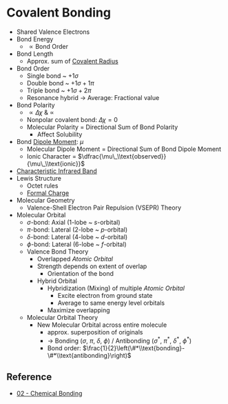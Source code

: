 # Covalent Bonding

* Shared Valence Electrons
* Bond Energy
  * $\propto \text{Bond Order}$
* Bond Length
  * Approx. sum of [Covalent Radius](../../Atomic%20Theory/Property%20of%20Element/Atomic%20Radius.md)
* Bond Order
  * Single bond ~ $+1\sigma$
  * Double bond ~ $+1\sigma+1\pi$
  * Triple bond ~ $+1\sigma+2\pi$
  * Resonance hybrid → Average: Fractional value
* Bond Polarity
  * $\propto \Delta\chi$ & $\propto%\_\\text{ionic}$
  * Nonpolar covalent bond: $\Delta\chi=0$
  * Molecular Polarity = Directional Sum of Bond Polarity
    * Affect Solubility
* Bond [Dipole Moment](https://en.wikipedia.org/wiki/Electric_dipole_moment): $\mu$
  * Molecular Dipole Moment = Directional Sum of Bond Dipole Moment
  * Ionic Character = $\dfrac{\mu\_\\text{observed}}{\mu\_\\text{ionic}}$
* [Characteristic Infrared Band](Covalent%20Bonding/Characteristic%20Infrared%20Band.md)
* Lewis Structure
  * Octet rules
  * [Formal Charge](Covalent%20Bonding/Formal%20Charge.md)
* Molecular Geometry
  * Valence-Shell Electron Pair Repulsion (VSEPR) Theory
* Molecular Orbital
  * $\sigma$-bond: Axial (1-lobe ~ $s$-orbital)
  * $\pi$-bond: Lateral (2-lobe ~ $p$-orbital)
  * $\delta$-bond: Lateral (4-lobe ~ $d$-orbital)
  * $\phi$-bond: Lateral (6-lobe ~ $f$-orbital)
  * Valence Bond Theory
    * Overlapped *Atomic Orbital*
    * Strength depends on extent of overlap
      * Orientation of the bond
    * Hybrid Orbital
      * Hybridization (Mixing) of multiple *Atomic Orbital*
        * Excite electron from ground state
        * Average to same energy level orbitals
      * Maximize overlapping
  * Molecular Orbital Theory
    * New Molecular Orbital across entire molecule
      * approx. superposition of originals
      * → Bonding ($\sigma$, $\pi$, $\delta$, $\phi$) / Antibonding ($\sigma^\ast$, $\pi^\ast$, $\delta^\ast$, $\phi^\ast$)
      * Bond order: $\frac{1}{2}\left(\#*\\text{bonding}-\#*\\text{antibonding}\right)$

## Reference

* [02 - Chemical Bonding](../../../../00%20-%20Summary/SCCH105%20-%20General%20Chemistry/02%20-%20Chemical%20Bonding.md)
